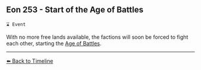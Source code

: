 ## Eon 253 - Start of the Age of Battles

`⌛ Event`

With no more free lands available, the factions will soon be forced to fight each other, starting the [Age of Battles](https://zeithalt.github.io/r/age_of_battles.html).

----------
[⬅️ Back to Timeline](https://zeithalt.github.io/t/#eon0253)
